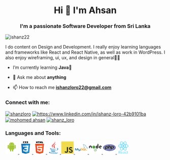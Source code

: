 <h1 align="center">Hi 👋 I'm Ahsan</h1>
<h3 align="center">I'm a passionate Software Developer from Sri Lanka</h3>

<p align="left"> <img src="https://komarev.com/ghpvc/?username=ishanz22&label=Profile%20views&color=0e75b6&style=flat" alt="ishanz22" /> </p>

 I do content on Design and Development. I really enjoy learning languages and frameworks like React and React Native, as well as work in WordPress. I also enjoy wireframing, ui, ux, and design in general🚀🚀
 

- I’m currently learning **Java🍵**

- 💬 Ask me about **anything**

- 📫 How to reach me **ishanzloro22@gmail.com**

<h3 align="left">Connect with me:</h3>
<p align="left">
<a href="https://twitter.com/ishanzloro" target="blank"><img align="center" src="https://cdn.jsdelivr.net/npm/simple-icons@3.0.1/icons/twitter.svg" alt="shanzloro" height="30" width="40" /></a>
<a href="https://www.linkedin.com/in/ishanz-loro-42b9101ba/" target="blank"><img align="center" src="https://cdn.jsdelivr.net/npm/simple-icons@3.0.1/icons/linkedin.svg" alt="https://www.linkedin.com/in/ishanz-loro-42b9101ba" height="30" width="40" /></a>
<a href="https://stackoverflow.com/users/15020040/mohomed-ahsan?tab=profile" target="blank"><img align="center" src="https://cdn.jsdelivr.net/npm/simple-icons@3.0.1/icons/stackoverflow.svg" alt="mohomed ahsan" height="30" width="40" /></a>
<a href="https://instagram.com/ishanz_loro" target="blank"><img align="center" src="https://cdn.jsdelivr.net/npm/simple-icons@3.0.1/icons/instagram.svg" alt="shanz_loro" height="30" width="40" /></a>
</p>

<h3 align="left">Languages and Tools:</h3>
<p align="left"> <a href="https://developer.android.com" target="_blank"> <img src="https://raw.githubusercontent.com/devicons/devicon/master/icons/android/android-original-wordmark.svg" alt="android" width="40" height="40"/> </a> <a href="https://www.w3schools.com/css/" target="_blank"> <img src="https://raw.githubusercontent.com/devicons/devicon/master/icons/css3/css3-original-wordmark.svg" alt="css3" width="40" height="40"/> </a> <a href="https://www.w3.org/html/" target="_blank"> <img src="https://raw.githubusercontent.com/devicons/devicon/master/icons/html5/html5-original-wordmark.svg" alt="html5" width="40" height="40"/> </a> <a href="https://www.java.com" target="_blank"> <img src="https://raw.githubusercontent.com/devicons/devicon/master/icons/java/java-original.svg" alt="java" width="40" height="40"/> </a> <a href="https://developer.mozilla.org/en-US/docs/Web/JavaScript" target="_blank"> <img src="https://raw.githubusercontent.com/devicons/devicon/master/icons/javascript/javascript-original.svg" alt="javascript" width="40" height="40"/> </a> <a href="https://www.mysql.com/" target="_blank"> <img src="https://raw.githubusercontent.com/devicons/devicon/master/icons/mysql/mysql-original-wordmark.svg" alt="mysql" width="40" height="40"/> </a> <a href="https://nodejs.org" target="_blank"> <img src="https://raw.githubusercontent.com/devicons/devicon/master/icons/nodejs/nodejs-original-wordmark.svg" alt="nodejs" width="40" height="40"/> </a> <a href="https://www.php.net" target="_blank"> <img src="https://raw.githubusercontent.com/devicons/devicon/master/icons/php/php-original.svg" alt="php" width="40" height="40"/> </a> <a href="https://reactjs.org/" target="_blank"> <img src="https://raw.githubusercontent.com/devicons/devicon/master/icons/react/react-original-wordmark.svg" alt="react" width="40" height="40"/> </a> </p>
